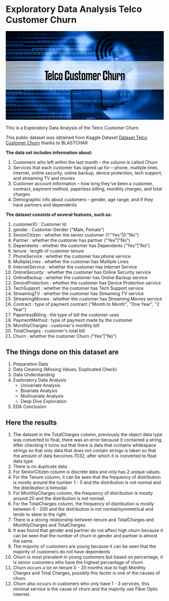 # Exploratory Data Analysis Telco Customer Churn

![telco customer](https://github.com/Rizal-A/EDA-Telco_Customer_Churn/blob/main/assets/telco%20customer.png)

This is a Exploratory Data Analysis of the Telco Customer Churn.

This public dataset was obtained from Kaggle Dataset [Dataset Telco Customer Churn](https://www.kaggle.com/datasets/blastchar/telco-customer-churn) thanks to BLASTCHAR

**The data set includes information about:**

1. Customers who left within the last month – the column is called Churn
2. Services that each customer has signed up for – phone, multiple lines, internet, online security, online backup, device protection, tech support, and streaming TV and movies
3. Customer account information – how long they’ve been a customer, contract, payment method, paperless billing, monthly charges, and total charges
4. Demographic info about customers – gender, age range, and if they have partners and dependents

**The dataset consists of several features, such as:**

1. customerID : Customer Id
2. gender : Customer Gender ("Male, Female")
3. SeniorCitizen : whether the senior customer (1:"Yes"|0:"No") 
4. Partner : whether the customer has partner ("Yes"|"No")
5. Dependents : whether the customer has Dependents ("Yes"|"No")
6. tenure : length of customer tenure
7. PhoneService : whether the customer has phone service
8. MultipleLines : whether the customer has Multiple Lines
9. InternetService : whether the customer has Internet Service
10. OnlineSecurity : whether the customer has Online Security service
11. OnlineBackup : whether the customer has Online Backup service
12. DeviceProtection : whether the customer has Device Protection service
13. TechSupport : whether the customer has Tech Support service
14. StreamingTV : whether the customer has Streaming TV service
15. StreamingMovies : whether the customer has Streaming Movies service
16. Contract : type of payment contract ("Month to Month", "One Year", "2 Year")
17. PaperlessBilling : the type of bill the customer uses
18. PaymentMethod : type of payment made by the customer
19. MonthlyCharges : customer's monthly bill
20. TotalCharges : customer's total bill
21. Churn : whether the customer Churn ("Yes"|"No")

## The things done on this dataset are

1. Preparation Data
2. Data Cleaning (Missing Values, Duplicated Check)
3. Data Understanding
4. Exploratory Data Analysis
   * Univariate Analysis
   * Bivariate Analysis
   * Multivariate Analysis
   * Deep Dive Exploration
5. EDA Conclusion

## Here the results

1. The dataset in the TotalCharges column, previously the object data type was converted to float, there was an error because it contained a string. After checking it turns out that there is data that contains whitespace strings so that only data that does not contain strings is taken so that the amount of data becomes 7032, after which it is converted to float data type.
2. There is no duplicate data
3. For SeniorCitizen column is discrete data and only has 2 unique values.
4. For the Tenure column, it can be seen that the frequency of distribution is mostly around the number 1 - 5 and the distribution is not normal and the distribution is bimodal.
5. For MonthlyCharges column, the frequency of distribution is mostly around 20 and the distribution is not normal.
6. For the TotalCharges column, the frequency of distribution is mostly between 0 - 200 and the distribution is not normal/symmetrical and tends to skew to the right.
7. There is a strong relationship between tenure and TotalCharges and MonthlyCharges and TotalCharges.
8. It was found that gender and partner do not affect high churn because it can be seen that the number of churn in gender and partner is almost the same.
9. The majority of customers are young because it can be seen that the majority of customers do not have dependents
10. Churn is most prevalent in young customers but based on percentage, it is senior customers who have the highest percentage of churn
11. Churn occurs a lot on tenure 0 - 20 months due to high Monthly Charges and Total Charges, possibly this factor is one of the causes of churn.
12. Churn also occurs in customers who only have 1 - 3 services, this minimal service is the cause of churn and the majority use Fiber Optic internet.
